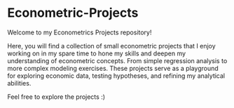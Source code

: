 # Econometric-Projects
Welcome to my Econometrics Projects repository!

Here, you will find a collection of small econometric projects that I enjoy working on in my spare time to hone my skills and deepen my understanding of econometric concepts. From simple regression analysis to more complex modeling exercises. These projects serve as a playground for exploring economic data, testing hypotheses, and refining my analytical abilities.

Feel free to explore the projects :)
